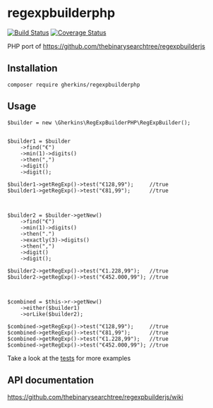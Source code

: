 # regexpbuilderphp


[![Build Status](https://api.travis-ci.org/gherkins/regexpbuilderphp.svg)](https://travis-ci.org/gherkins/regexpbuilderphp)
[![Coverage Status](https://coveralls.io/repos/gherkins/regexpbuilderphp/badge.svg?branch=master)](https://coveralls.io/r/gherkins/regexpbuilderphp?branch=master)

PHP port of https://github.com/thebinarysearchtree/regexpbuilderjs


Installation
----

`composer require gherkins/regexpbuilderphp`


Usage
----

    $builder = new \Gherkins\RegExpBuilderPHP\RegExpBuilder();


    $builder1 = $builder
        ->find("€")
        ->min(1)->digits()
        ->then(",")
        ->digit()
        ->digit();
        
    $builder1->getRegExp()->test("€128,99");     //true
    $builder1->getRegExp()->test("€81,99");      //true
        
       
                     
    $builder2 = $builder->getNew()
        ->find("€")
        ->min(1)->digits()
        ->then(".")
        ->exactly(3)->digits()
        ->then(",")
        ->digit()
        ->digit();
        
    $builder2->getRegExp()->test("€1.228,99");   //true
    $builder2->getRegExp()->test("€452.000,99"); //true
        
        
       
    $combined = $this->r->getNew()
        ->either($builder1)
        ->orLike($builder2);
        
    $combined->getRegExp()->test("€128,99");     //true
    $combined->getRegExp()->test("€81,99");      //true
    $combined->getRegExp()->test("€1.228,99");   //true
    $combined->getRegExp()->test("€452.000,99"); //true
        
Take a look at the [tests](tests/RegExpBuilderTest.php) for more examples
    

API documentation
---

https://github.com/thebinarysearchtree/regexpbuilderjs/wiki
